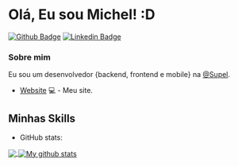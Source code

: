 # Olá, Eu sou Michel! :D

[![Github Badge](https://img.shields.io/badge/-Github-000?style=flat-square&logo=Github&logoColor=white&link=https://github.com/M1CH3lM4705)](https://github.com/M1CH3lM4705)
[![Linkedin Badge](https://img.shields.io/badge/-LinkedIn-blue?style=flat-square&logo=Linkedin&logoColor=white&link=https://www.linkedin.com/in/michel-matos-de-oliveira-a36056191/)](https://www.linkedin.com/in/michel-matos-de-oliveira-a36056191/)

### Sobre mim
Eu sou um desenvolvedor {backend, frontend e mobile} na [@Supel](https://www.supel.ro.gov.br/).


- [Website](https://michelmatos.vercel.app/) 💻 - Meu site.

## Minhas Skills
* GitHub stats:  
<a href="https://github.com/M1CH3lM4705/github-readme-stats">
  <!-- Change the `github-readme-stats.M1CH3lM4705.vercel.app` to `github-readme-stats.vercel.app`  -->
  <img align="center" src="https://github-readme-stats.vercel.app/api/top-langs/?username=M1CH3lM4705&langs_count=8" />
</a>
<a href="https://github.com/anuraghazra/github-readme-stats">
  <img align="center" src="https://github-readme-stats.anuraghazra1.vercel.app/api?username=M1CH3lM4705&show_icons=true&line_height=27&include_all_commits=true" alt="My github stats" />
</a>  

<!--
**M1CH3lM4705/M1CH3lM4705** is a ✨ _special_ ✨ repository because its `README.md` (this file) appears on your GitHub profile.

Here are some ideas to get you started:

- 🔭 I’m currently working on ...
- 🌱 I’m currently learning ...
- 👯 I’m looking to collaborate on ...
- 🤔 I’m looking for help with ...
- 💬 Ask me about ...
- 📫 How to reach me: ...
- 😄 Pronouns: ...
- ⚡ Fun fact: ...
-->
